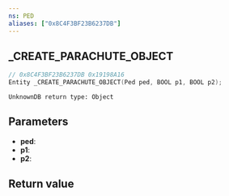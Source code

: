 ```yaml
---
ns: PED
aliases: ["0x8C4F3BF23B6237DB"]
---
```

## _CREATE_PARACHUTE_OBJECT

```c
// 0x8C4F3BF23B6237DB 0x19198A16
Entity _CREATE_PARACHUTE_OBJECT(Ped ped, BOOL p1, BOOL p2);
```

```
UnknownDB return type: Object
```

## Parameters
* **ped**:
* **p1**:
* **p2**:

## Return value
